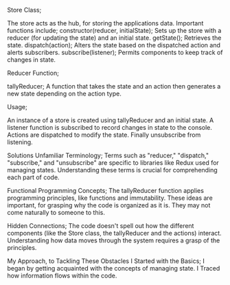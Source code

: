 Store Class;

The store acts as the hub, for storing the applications data.
Important functions include;
 constructor(reducer, initialState); Sets up the store with a reducer (for updating the state) and an initial state.
 getState(); Retrieves the state.
 dispatch(action); Alters the state based on the dispatched action and alerts subscribers.
 subscribe(listener); Permits components to keep track of changes in state.

Reducer Function;

tallyReducer; A function that takes the state and an action then generates a new state depending on the action type.

Usage;

An instance of a store is created using tallyReducer and an initial state.
A listener function is subscribed to record changes in state to the console.
Actions are dispatched to modify the state.
Finally unsubscribe from listening.

Solutions
Unfamiliar Terminology; Terms such as "reducer," "dispatch," "subscribe," and "unsubscribe" are specific to libraries like Redux used for managing states. Understanding these terms is crucial for comprehending each part of code.

Functional Programming Concepts; The tallyReducer function applies programming principles, like functions and immutability.
These ideas are important, for grasping why the code is organized as it is. They may not come naturally to someone to this.

Hidden Connections; The code doesn't spell out how the different components (like the Store class, the tallyReducer and the actions) interact. Understanding how data moves through the system requires a grasp of the principles.

My Approach, to Tackling These Obstacles
I Started with the Basics; I began by getting acquainted with the concepts of managing state.
I Traced how information flows within the code.
